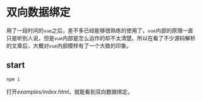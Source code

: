 # 双向数据绑定

用了一段时间的`vue`之后，差不多已经能够很熟练的使用了，`vue`内部的原理一直只是听别人说，但是`vue`内部是怎么运作的却不太清楚。所以在看了不少源码解析的文章后，大概对`vue`内部模样有了一个大致的印象。

## start

```bash
npm i
```

打开*examples/index.html*，就能看到双向数据绑定。